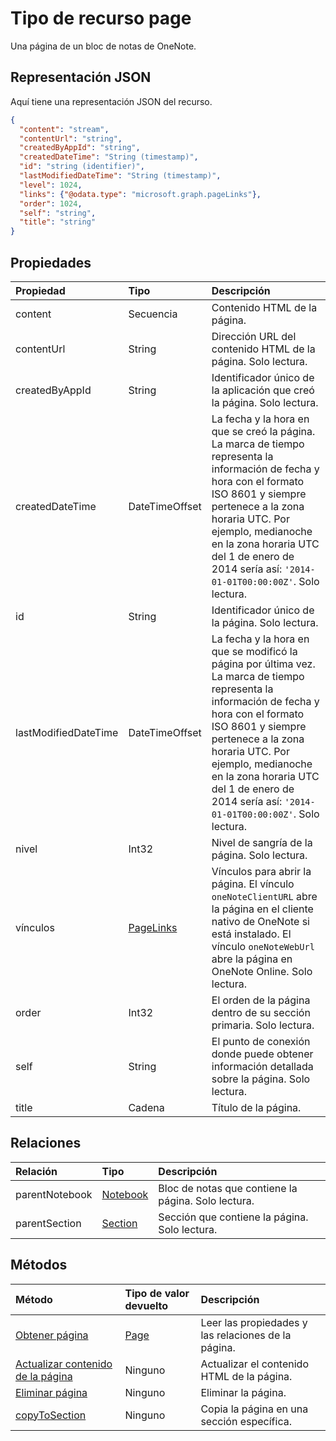 # <a name="page-resource-type"></a>Tipo de recurso page

Una página de un bloc de notas de OneNote.

## <a name="json-representation"></a>Representación JSON

Aquí tiene una representación JSON del recurso.

<!-- {
  "blockType": "resource",
  "optionalProperties": [
    "parentNotebook",
    "parentSection"
  ],
  "@odata.type": "microsoft.graph.onenotePage"
}-->

```json
{
  "content": "stream",
  "contentUrl": "string",
  "createdByAppId": "string",
  "createdDateTime": "String (timestamp)",
  "id": "string (identifier)",
  "lastModifiedDateTime": "String (timestamp)",
  "level": 1024,
  "links": {"@odata.type": "microsoft.graph.pageLinks"},
  "order": 1024,
  "self": "string",
  "title": "string"
}

```
## <a name="properties"></a>Propiedades
| Propiedad     | Tipo   |Descripción|
|:---------------|:--------|:----------|
|content|Secuencia|Contenido HTML de la página.|
|contentUrl|String|Dirección URL del contenido HTML de la página.  Solo lectura.|
|createdByAppId|String|Identificador único de la aplicación que creó la página. Solo lectura.|
|createdDateTime|DateTimeOffset|La fecha y la hora en que se creó la página. La marca de tiempo representa la información de fecha y hora con el formato ISO 8601 y siempre pertenece a la zona horaria UTC. Por ejemplo, medianoche en la zona horaria UTC del 1 de enero de 2014 sería así: `'2014-01-01T00:00:00Z'`. Solo lectura.|
|id|String|Identificador único de la página.  Solo lectura.|
|lastModifiedDateTime|DateTimeOffset|La fecha y la hora en que se modificó la página por última vez. La marca de tiempo representa la información de fecha y hora con el formato ISO 8601 y siempre pertenece a la zona horaria UTC. Por ejemplo, medianoche en la zona horaria UTC del 1 de enero de 2014 sería así: `'2014-01-01T00:00:00Z'`. Solo lectura.|
|nivel|Int32|Nivel de sangría de la página. Solo lectura.|
|vínculos|[PageLinks](pagelinks.md)|Vínculos para abrir la página. El vínculo `oneNoteClientURL` abre la página en el cliente nativo de OneNote si está instalado. El vínculo `oneNoteWebUrl` abre la página en OneNote Online. Solo lectura.|
|order|Int32|El orden de la página dentro de su sección primaria. Solo lectura.|
|self|String|El punto de conexión donde puede obtener información detallada sobre la página. Solo lectura.|
|title|Cadena|Título de la página. |

## <a name="relationships"></a>Relaciones
| Relación | Tipo   |Descripción|
|:---------------|:--------|:----------|
|parentNotebook|[Notebook](notebook.md)|Bloc de notas que contiene la página.  Solo lectura.|
|parentSection|[Section](section.md)|Sección que contiene la página. Solo lectura.|

## <a name="methods"></a>Métodos

| Método           | Tipo de valor devuelto    |Descripción|
|:---------------|:--------|:----------|
|[Obtener página](../api/page_get.md) | [Page](page.md) |Leer las propiedades y las relaciones de la página.|
|[Actualizar contenido de la página](../api/page_update.md) | Ninguno |Actualizar el contenido HTML de la página. |
|[Eliminar página](../api/page_delete.md) | Ninguno |Eliminar la página. |
|[copyToSection](../api/page_copytosection.md)| Ninguno |Copia la página en una sección específica.|

<!-- uuid: 8fcb5dbc-d5aa-4681-8e31-b001d5168d79
2015-10-25 14:57:30 UTC -->
<!-- {
  "type": "#page.annotation",
  "description": "page resource",
  "keywords": "",
  "section": "documentation",
  "tocPath": ""
}-->